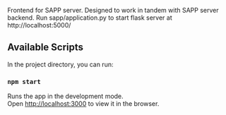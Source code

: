 Frontend for SAPP server. Designed to work in tandem with SAPP server backend. Run sapp/application.py to start flask server at http://localhost:5000/

## Available Scripts

In the project directory, you can run:

### `npm start`

Runs the app in the development mode.<br />
Open [http://localhost:3000](http://localhost:3000) to view it in the browser.
